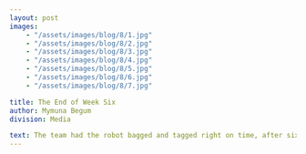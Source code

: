 ```yaml
---
layout: post
images:
    - "/assets/images/blog/8/1.jpg"
    - "/assets/images/blog/8/2.jpg"
    - "/assets/images/blog/8/3.jpg"
    - "/assets/images/blog/8/4.jpg"
    - "/assets/images/blog/8/5.jpg"
    - "/assets/images/blog/8/6.jpg"
    - "/assets/images/blog/8/7.jpg"

title: The End of Week Six
author: Mymuna Begum
division: Media

text: The team had the robot bagged and tagged right on time, after six weeks of hard work, dedication, and team work. During those weeks, we have grown as a team, and have become stronger and more efficient than we were before. In two weeks, we'll be on our way to compete at the NYC regional, with high hopes and determination.
---
```

